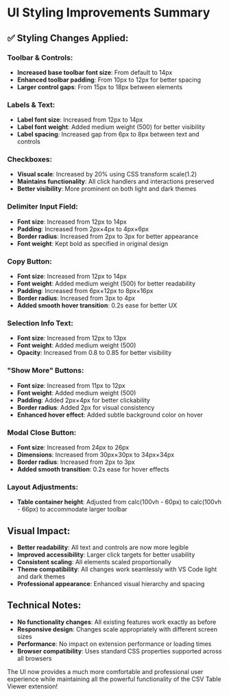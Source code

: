 # UI Styling Improvements Summary

## ✅ **Styling Changes Applied:**

### **Toolbar & Controls:**
- **Increased base toolbar font size**: From default to 14px
- **Enhanced toolbar padding**: From 10px to 12px for better spacing
- **Larger control gaps**: From 15px to 18px between elements

### **Labels & Text:**
- **Label font size**: Increased from 12px to 14px
- **Label font weight**: Added medium weight (500) for better visibility
- **Label spacing**: Increased gap from 6px to 8px between text and controls

### **Checkboxes:**
- **Visual scale**: Increased by 20% using CSS transform scale(1.2)
- **Maintains functionality**: All click handlers and interactions preserved
- **Better visibility**: More prominent on both light and dark themes

### **Delimiter Input Field:**
- **Font size**: Increased from 12px to 14px
- **Padding**: Increased from 2px×4px to 4px×6px
- **Border radius**: Increased from 2px to 3px for better appearance
- **Font weight**: Kept bold as specified in original design

### **Copy Button:**
- **Font size**: Increased from 12px to 14px  
- **Font weight**: Added medium weight (500) for better readability
- **Padding**: Increased from 6px×12px to 8px×16px
- **Border radius**: Increased from 3px to 4px
- **Added smooth hover transition**: 0.2s ease for better UX

### **Selection Info Text:**
- **Font size**: Increased from 12px to 13px
- **Font weight**: Added medium weight (500)
- **Opacity**: Increased from 0.8 to 0.85 for better visibility

### **"Show More" Buttons:**
- **Font size**: Increased from 11px to 12px
- **Font weight**: Added medium weight (500)
- **Padding**: Added 2px×4px for better clickability
- **Border radius**: Added 2px for visual consistency
- **Enhanced hover effect**: Added subtle background color on hover

### **Modal Close Button:**
- **Font size**: Increased from 24px to 26px
- **Dimensions**: Increased from 30px×30px to 34px×34px
- **Border radius**: Increased from 2px to 3px
- **Added smooth transition**: 0.2s ease for hover effects

### **Layout Adjustments:**
- **Table container height**: Adjusted from calc(100vh - 60px) to calc(100vh - 66px) to accommodate larger toolbar

## **Visual Impact:**
- **Better readability**: All text and controls are now more legible
- **Improved accessibility**: Larger click targets for better usability
- **Consistent scaling**: All elements scaled proportionally
- **Theme compatibility**: All changes work seamlessly with VS Code light and dark themes
- **Professional appearance**: Enhanced visual hierarchy and spacing

## **Technical Notes:**
- **No functionality changes**: All existing features work exactly as before
- **Responsive design**: Changes scale appropriately with different screen sizes
- **Performance**: No impact on extension performance or loading times
- **Browser compatibility**: Uses standard CSS properties supported across all browsers

The UI now provides a much more comfortable and professional user experience while maintaining all the powerful functionality of the CSV Table Viewer extension!
